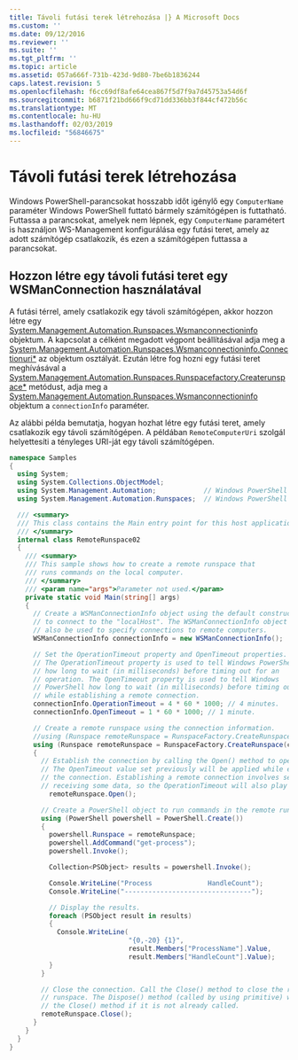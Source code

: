 ```yaml
---
title: Távoli futási terek létrehozása |} A Microsoft Docs
ms.custom: ''
ms.date: 09/12/2016
ms.reviewer: ''
ms.suite: ''
ms.tgt_pltfrm: ''
ms.topic: article
ms.assetid: 057a666f-731b-423d-9d80-7be6b1836244
caps.latest.revision: 5
ms.openlocfilehash: f6cc69df8afe64cea867f5d7f9a7d45753a54d6f
ms.sourcegitcommit: b6871f21bd666f9cd71dd336bb3f844cf472b56c
ms.translationtype: MT
ms.contentlocale: hu-HU
ms.lasthandoff: 02/03/2019
ms.locfileid: "56846675"
---
```

# <a name="creating-remote-runspaces"></a>Távoli futási terek létrehozása

Windows PowerShell-parancsokat hosszabb időt igénylő egy `ComputerName` paraméter Windows PowerShell futtató bármely számítógépen is futtatható. Futtassa a parancsokat, amelyek nem lépnek, egy `ComputerName` paramétert is használjon WS-Management konfigurálása egy futási teret, amely az adott számítógép csatlakozik, és ezen a számítógépen futtassa a parancsokat.

## <a name="using-a-wsmanconnection-to-create-a-remote-runspace"></a>Hozzon létre egy távoli futási teret egy WSManConnection használatával

 A futási térrel, amely csatlakozik egy távoli számítógépen, akkor hozzon létre egy [System.Management.Automation.Runspaces.Wsmanconnectioninfo](/dotnet/api/System.Management.Automation.Runspaces.WSManConnectionInfo) objektum. A kapcsolat a célként megadott végpont beállításával adja meg a [System.Management.Automation.Runspaces.Wsmanconnectioninfo.Connectionuri*](/dotnet/api/System.Management.Automation.Runspaces.WSManConnectionInfo.ConnectionUri) az objektum osztályát. Ezután létre fog hozni egy futási teret meghívásával a [System.Management.Automation.Runspaces.Runspacefactory.Createrunspace*](/dotnet/api/System.Management.Automation.Runspaces.RunspaceFactory.CreateRunspace) metódust, adja meg a [System.Management.Automation.Runspaces.Wsmanconnectioninfo ](/dotnet/api/System.Management.Automation.Runspaces.WSManConnectionInfo) objektum a `connectionInfo` paraméter.

 Az alábbi példa bemutatja, hogyan hozhat létre egy futási teret, amely csatlakozik egy távoli számítógépen. A példában `RemoteComputerUri` szolgál helyettesíti a tényleges URI-ját egy távoli számítógépen.

```csharp
namespace Samples
{
  using System;
  using System.Collections.ObjectModel;
  using System.Management.Automation;            // Windows PowerShell namespace.
  using System.Management.Automation.Runspaces;  // Windows PowerShell namespace.

  /// <summary>
  /// This class contains the Main entry point for this host application.
  /// </summary>
  internal class RemoteRunspace02
  {
    /// <summary>
    /// This sample shows how to create a remote runspace that
    /// runs commands on the local computer.
    /// </summary>
    /// <param name="args">Parameter not used.</param>
    private static void Main(string[] args)
    {
      // Create a WSManConnectionInfo object using the default constructor
      // to connect to the "localHost". The WSManConnectionInfo object can
      // also be used to specify connections to remote computers.
      WSManConnectionInfo connectionInfo = new WSManConnectionInfo();

      // Set the OperationTimeout property and OpenTimeout properties.
      // The OperationTimeout property is used to tell Windows PowerShell
      // how long to wait (in milliseconds) before timing out for an
      // operation. The OpenTimeout property is used to tell Windows
      // PowerShell how long to wait (in milliseconds) before timing out
      // while establishing a remote connection.
      connectionInfo.OperationTimeout = 4 * 60 * 1000; // 4 minutes.
      connectionInfo.OpenTimeout = 1 * 60 * 1000; // 1 minute.

      // Create a remote runspace using the connection information.
      //using (Runspace remoteRunspace = RunspaceFactory.CreateRunspace())
      using (Runspace remoteRunspace = RunspaceFactory.CreateRunspace(connectionInfo))
      {
        // Establish the connection by calling the Open() method to open the runspace.
        // The OpenTimeout value set previously will be applied while establishing
        // the connection. Establishing a remote connection involves sending and
        // receiving some data, so the OperationTimeout will also play a role in this process.
          remoteRunspace.Open();

        // Create a PowerShell object to run commands in the remote runspace.
        using (PowerShell powershell = PowerShell.Create())
        {
          powershell.Runspace = remoteRunspace;
          powershell.AddCommand("get-process");
          powershell.Invoke();

          Collection<PSObject> results = powershell.Invoke();

          Console.WriteLine("Process              HandleCount");
          Console.WriteLine("--------------------------------");

          // Display the results.
          foreach (PSObject result in results)
          {
            Console.WriteLine(
                              "{0,-20} {1}",
                              result.Members["ProcessName"].Value,
                              result.Members["HandleCount"].Value);
          }
        }

        // Close the connection. Call the Close() method to close the remote
        // runspace. The Dispose() method (called by using primitive) will call
        // the Close() method if it is not already called.
        remoteRunspace.Close();
      }
    }
  }
}
```
